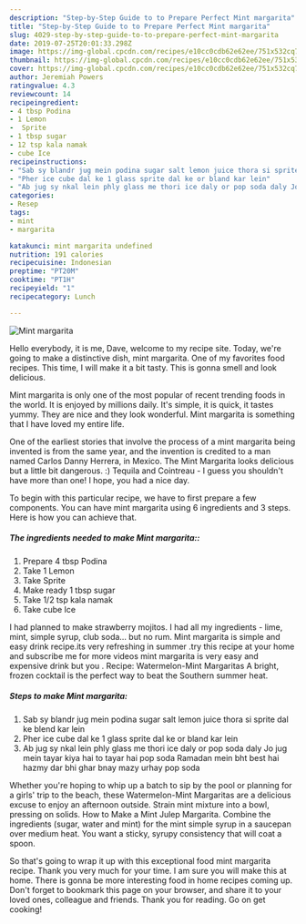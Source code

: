 ```yaml
---
description: "Step-by-Step Guide to to Prepare Perfect Mint margarita"
title: "Step-by-Step Guide to to Prepare Perfect Mint margarita"
slug: 4029-step-by-step-guide-to-to-prepare-perfect-mint-margarita
date: 2019-07-25T20:01:33.298Z
image: https://img-global.cpcdn.com/recipes/e10cc0cdb62e62ee/751x532cq70/mint-margarita-recipe-main-photo.jpg
thumbnail: https://img-global.cpcdn.com/recipes/e10cc0cdb62e62ee/751x532cq70/mint-margarita-recipe-main-photo.jpg
cover: https://img-global.cpcdn.com/recipes/e10cc0cdb62e62ee/751x532cq70/mint-margarita-recipe-main-photo.jpg
author: Jeremiah Powers
ratingvalue: 4.3
reviewcount: 14
recipeingredient:
- 4 tbsp Podina
- 1 Lemon
-  Sprite
- 1 tbsp sugar
- 12 tsp kala namak
- cube Ice
recipeinstructions:
- "Sab sy blandr jug mein podina sugar salt lemon juice thora si sprite dal ke blend kar lein"
- "Pher ice cube dal ke 1 glass sprite dal ke or bland kar lein"
- "Ab jug sy nkal lein phly glass me thori ice daly or pop soda daly Jo jug mein tayar kiya hai to tayar hai pop soda Ramadan mein bht best hai hazmy dar bhi ghar bnay mazy urhay pop soda"
categories:
- Resep
tags:
- mint
- margarita

katakunci: mint margarita undefined
nutrition: 191 calories
recipecuisine: Indonesian
preptime: "PT20M"
cooktime: "PT1H"
recipeyield: "1"
recipecategory: Lunch

---
```



![Mint margarita](https://img-global.cpcdn.com/recipes/e10cc0cdb62e62ee/751x532cq70/mint-margarita-recipe-main-photo.jpg)

Hello everybody, it is me, Dave, welcome to my recipe site. Today, we're going to make a distinctive dish, mint margarita. One of my favorites food recipes. This time, I will make it a bit tasty. This is gonna smell and look delicious.

Mint margarita is only one of the most popular of recent trending foods in the world. It is enjoyed by millions daily. It's simple, it is quick, it tastes yummy. They are nice and they look wonderful. Mint margarita is something that I have loved my entire life.

One of the earliest stories that involve the process of a mint margarita being invented is from the same year, and the invention is credited to a man named Carlos Danny Herrera, in Mexico. The Mint Margarita looks delicious but a little bit dangerous. :) Tequila and Cointreau - I guess you shouldn&#39;t have more than one! I hope, you had a nice day.


To begin with this particular recipe, we have to first prepare a few components. You can have mint margarita using 6 ingredients and 3 steps. Here is how you can achieve that.

##### The ingredients needed to make Mint margarita::

1. Prepare 4 tbsp Podina
1. Take 1 Lemon
1. Take  Sprite
1. Make ready 1 tbsp sugar
1. Take 1/2 tsp kala namak
1. Take cube Ice


I had planned to make strawberry mojitos. I had all my ingredients - lime, mint, simple syrup, club soda… but no rum. Mint margarita is simple and easy drink recipe.its very refreshing in summer .try this recipe at your home and subscribe me for more videos mint margarita is very easy and expensive drink but you . Recipe: Watermelon-Mint Margaritas A bright, frozen cocktail is the perfect way to beat the Southern summer heat. 

##### Steps to make Mint margarita:

1. Sab sy blandr jug mein podina sugar salt lemon juice thora si sprite dal ke blend kar lein
1. Pher ice cube dal ke 1 glass sprite dal ke or bland kar lein
1. Ab jug sy nkal lein phly glass me thori ice daly or pop soda daly Jo jug mein tayar kiya hai to tayar hai pop soda Ramadan mein bht best hai hazmy dar bhi ghar bnay mazy urhay pop soda


Whether you&#39;re hoping to whip up a batch to sip by the pool or planning for a girls&#39; trip to the beach, these Watermelon-Mint Margaritas are a delicious excuse to enjoy an afternoon outside. Strain mint mixture into a bowl, pressing on solids. How to Make a Mint Julep Margarita. Combine the ingredients (sugar, water and mint) for the mint simple syrup in a saucepan over medium heat. You want a sticky, syrupy consistency that will coat a spoon. 

So that's going to wrap it up with this exceptional food mint margarita recipe. Thank you very much for your time. I am sure you will make this at home. There is gonna be more interesting food in home recipes coming up. Don't forget to bookmark this page on your browser, and share it to your loved ones, colleague and friends. Thank you for reading. Go on get cooking!

